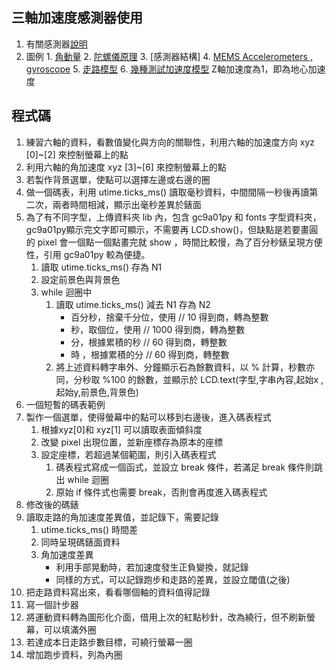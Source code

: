 ## 三軸加速度感測器使用
1. 有關感測器[說明](https://patentimages.storage.googleapis.com/c7/a6/7e/e491037fced6df/CN103712632B.pdf)
2. 圖例
		1. [角動量](https://www.youtube.com/watch?v=ty9QSiVC2g0)
		2. [陀螺儀原理](https://kknews.cc/news/n2pzge8.html)
		3. [感測器結構]
		4. [MEMS Accelerometers , gyroscope](https://www.youtube.com/watch?v=KuekQ-m9xpw)
		5. [走路模型](https://itw01.com/9ZHEBF9.html)
		6. [幾種測試加速度模型](https://www.youtube.com/watch?v=XhBHp8tUWPQ)
		 Z軸加速度為1，即為地心加速度

## 程式碼
1. 練習六軸的資料，看數值變化與方向的關聯性，利用六軸的加速度方向 xyz [0]~[2] 來控制螢幕上的點
2. 利用六軸的角加速度 xyz [3]~[6] 來控制螢幕上的點
3. 若製作背景選單，使點可以選擇左邊或右邊的圈
4. 做一個碼表，利用 utime.ticks_ms() 讀取毫秒資料，中間間隔一秒後再讀第二次，兩者時間相減，顯示出毫秒差異於錶面
5. 為了有不同字型，上傳資料夾 lib 內，包含 gc9a01py 和 fonts 字型資料夾，gc9a01py顯示完文字即可顯示，不需要再 LCD.show()，但缺點是若要畫圓的 pixel 會一個點一個點畫完就 show ，時間比較慢，為了百分秒錶呈現方便性，引用 gc9a01py 較為便捷。
	1. 讀取 utime.ticks_ms() 存為 N1
	2. 設定前景色與背景色
	3. while 迴圈中
		1. 讀取 utime.ticks_ms() 減去 N1 存為 N2
			- 百分秒，捨棄千分位，使用 // 10 得到商，轉為整數
			- 秒，取個位，使用 // 1000 得到商，轉為整數
			- 分，根據累積的秒 // 60 得到商，轉整數
			- 時 ，根據累積的分 // 60 得到商，轉整數
		2. 將上述資料轉字串外、分鐘顯示石為餘數資料，以 % 計算，秒數亦同，分秒取 %100 的餘數，並顯示於 LCD.text(字型,字串內容,起始x , 起始y,前景色,背景色)
6. 一個短暫的碼表範例
7. 製作一個選單，使得螢幕中的點可以移到右邊後，進入碼表程式
	1. 根據xyz[0]和 xyz[1] 可以讀取表面傾斜度
	2. 改變 pixel 出現位置，並新座標存為原本的座標
	3. 設定座標，若超過某個範圍，則引入碼表程式
		1. 碼表程式寫成一個函式，並設立 break 條件，若滿足 break 條件則跳出 while 迴圈
		2. 原始 if 條件式也需要 break，否則會再度進入碼表程式
8. 修改後的碼錶
9. 讀取走路的角加速度差異值，並記錄下，需要記錄
	1.  utime.ticks_ms() 時間差
	2. 同時呈現碼錶面資料
	3. 角加速度差異
		- 利用手部晃動時，若加速度發生正負變換，就記錄
		- 同樣的方式，可以記錄跑步和走路的差異，並設立閾值(之後)
1. 把走路資料寫出來，看看哪個軸的資料值得記錄
2. 寫一個計步器
3. 將運動資料轉為圖形化介面，借用上次的紅點秒針，改為繞行，但不刷新螢幕，可以填滿外圈
4. 若達成本日走路步數目標，可繞行螢幕一圈
5. 增加跑步資料，列為內圈